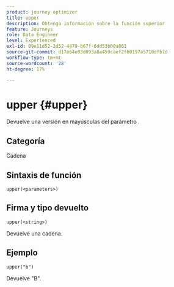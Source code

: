 ```yaml
---
product: journey optimizer
title: upper
description: Obtenga información sobre la función superior
feature: Journeys
role: Data Engineer
level: Experienced
exl-id: 09e11d52-2d52-4479-b67f-6dd53b00a861
source-git-commit: d17e64e03d093a8a459caef2fb0197a5710dfb7d
workflow-type: tm+mt
source-wordcount: '28'
ht-degree: 17%

---
```


# upper {#upper}

Devuelve una versión en mayúsculas del parámetro .

## Categoría

Cadena

## Sintaxis de función

`upper(<parameters>)`

## Firma y tipo devuelto

`upper(<string>)`

Devuelve una cadena.

## Ejemplo

`upper("b")`

Devuelve &quot;B&quot;.
